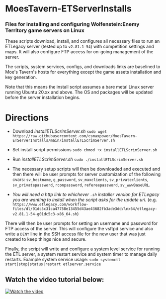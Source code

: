 # MoesTavern-ETServerInstalls
### Files for installing and configuring Wolfenstein:Enemy Territory game servers on Linux

These scripts download, install, and configures all necessary files to run an ETLegacy server (tested up to `v2.81.1-54`) with competition settings and maps. It will also configure FTP access for on-going management of the server.

The scripts, system services, configs, and downloads links are baselined to Moe's Tavern's hosts for everything except the game assets installation and key generation.

Note that this means the install script assumes a bare metal Linux server running Ubuntu 20.xx and above.  The OS and packages will be updated before the server installation begins.


# Directions

-  Download *installETLScrimServer.sh*  `sudo wget https://raw.githubusercontent.com/csmaxpower/MoesTavern-ETServerInstalls/main/installETLScrimServer.sh`
-  Set install script permissions  `sudo chmod +x installETLScrimServer.sh`
-  Run *installETLScrimServer.sh*  `sudo ./installETLScrimServer.sh`

- The necessary setup scripts will then be downloaded and executed and then there will be user prompts for server customization of the following cvars: `sv_hostname`, `g_password`, `sv_maxclients`, `sv_privateclients`, `sv_privatepassword`, `rconpassword`, `refereepassword`, `sv_wwwBaseURL`.

- *You will need a http link to whichever `.sh` installer version for ETLegacy you are wanting to install when the script asks for the update url.*  (e.g. `https://www.etlegacy.com/workflow-files/dl/01dc5c31ca47758e13455d43ae43682fb3ade3dd/lnx64/etlegacy-v2.81.1-54-g01dc5c3-x86_64.sh`)

There will then be user prompts for setting an username and password for FTP access of the server.  This will configure the vsftpd service and also write a `DENY` line in the SSH access file for the new user that was just created to keep things nice and secure.

Finally, the script will write and configure a system level service for running the ETL server, a system restart service and system timer to manage daily restarts. Example system service usage:  `sudo systemctl start|stop|status|restart etlserver.service`

## Watch the video tutorial below:

[![Watch the video](https://moestavern.site.nfoservers.com/downloads/images/moes/preview.png)](https://youtu.be/85Rn-jtDNPo)
